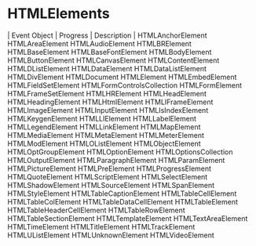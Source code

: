 
# HTMLElements



| Event Object | Progress | Description |
HTMLAnchorElement
HTMLAreaElement
HTMLAudioElement
HTMLBRElement
HTMLBaseElement
HTMLBaseFontElement
HTMLBodyElement
HTMLButtonElement
HTMLCanvasElement
HTMLContentElement
HTMLDListElement
HTMLDataElement
HTMLDataListElement
HTMLDivElement
HTMLDocument
HTMLElement
HTMLEmbedElement
HTMLFieldSetElement
HTMLFormControlsCollection
HTMLFormElement
HTMLFrameSetElement
HTMLHRElement
HTMLHeadElement
HTMLHeadingElement
HTMLHtmlElement
HTMLIFrameElement
HTMLImageElement
HTMLInputElement
HTMLIsIndexElement
HTMLKeygenElement
HTMLLIElement
HTMLLabelElement
HTMLLegendElement
HTMLLinkElement
HTMLMapElement
HTMLMediaElement
HTMLMetaElement
HTMLMeterElement
HTMLModElement
HTMLOListElement
HTMLObjectElement
HTMLOptGroupElement
HTMLOptionElement
HTMLOptionsCollection
HTMLOutputElement
HTMLParagraphElement
HTMLParamElement
HTMLPictureElement
HTMLPreElement
HTMLProgressElement
HTMLQuoteElement
HTMLScriptElement
HTMLSelectElement
HTMLShadowElement
HTMLSourceElement
HTMLSpanElement
HTMLStyleElement
HTMLTableCaptionElement
HTMLTableCellElement
HTMLTableColElement
HTMLTableDataCellElement
HTMLTableElement
HTMLTableHeaderCellElement
HTMLTableRowElement
HTMLTableSectionElement
HTMLTemplateElement
HTMLTextAreaElement
HTMLTimeElement
HTMLTitleElement
HTMLTrackElement
HTMLUListElement
HTMLUnknownElement
HTMLVideoElement